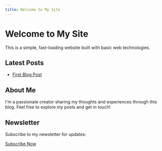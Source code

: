 ```yaml
---
title: Welcome to My Site
---
```


# Welcome to My Site

This is a simple, fast-loading website built with basic web technologies.

## Latest Posts

- [First Blog Post](/blog/first-post)

## About Me

I'm a passionate creator sharing my thoughts and experiences through this blog. Feel free to explore my posts and get in touch!

## Newsletter

Subscribe to my newsletter for updates:

[Subscribe Now](#newsletter) 